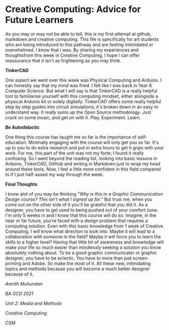 # Creative Computing: Advice for Future Learners

As you may or may not be able to tell, this is my first attempt at github, markdown and creative computing. This file is specifically for art students who are being introduced to this pathway and are feeling intimidated or overwhelmed. I know that I was. By sharing my experiences and thoughtsfrom this week in Creative Computing, I hope I can offer reassurance that it isn't as frightening as you may think.

**TinkerCAD**

One aspect we went over this week was Physical Computing and Arduino. I can honestly say that my mind was fried. I felt like I was back in Year 8 Computer Science. But what I will say is that TinkerCAD is a really helpful tool to familiarise yourself with this computing mindset, either alongside a physical Arduino kit or solely digitally. TinkerCAD offers some really helpful step by step guides into circuit simulations; it's broken down in an easy to understand way. It really sums up the Open Source methodology. Just crack on some music, and get on with it. Play. Experiment. Learn.

**Be Autodidactic**

One thing this course has taught me so far is the importance of self-education. Minimally engaging with the course will only get you so far. It's up to you to do extra research and put in extra hours to get ti grips with your work. For me, this part of the unit was not my forte; I found it really confusing. So I went beyond the reading list, looking into basic lessons in Arduino, TinkerCAD, GitHub and writing in Markdown just to wrap my head around these tools. Now, I feel a little more confident in this field compared to if I just half-assed my way through the week.

**Final Thoughts**

I know alot of you may be thinking *"Why is this in a Graphic Communication Design course? This isn't what I signed up for."* But trust me, when you come out on the other side of it you'll be grateful that you did it. As a designer, you have to get used to being pushed out of your comfort zone. I'm only 5 weeks in and I know that this course will do so. Imagine, in the near or far future, you're faced with a design problem that requires a computing solution. Even with this basic knowledge from 1 week of Creative Computing, I will know what direction to look into. Maybe it will lead to a collaboration with someone in the field? Maybe it will force you to learn the skills to a higher level? Having that little bit of awareness and knowledge will make your life so much easier than mindlessly seeking a solution you know absolutely nothing about. To be a good graphic communicater or graphic designer, you have to be eclectic. You have to more than just screen-printing and Adobe. So make the most of it. All these new, intimidating topics and methods because you will become a much better designer because of it.

*Amrith Muhundan*

*BA GCD 2021*

*Unit 2: Media and Methods*

*Creative Computing*

*CSM*
